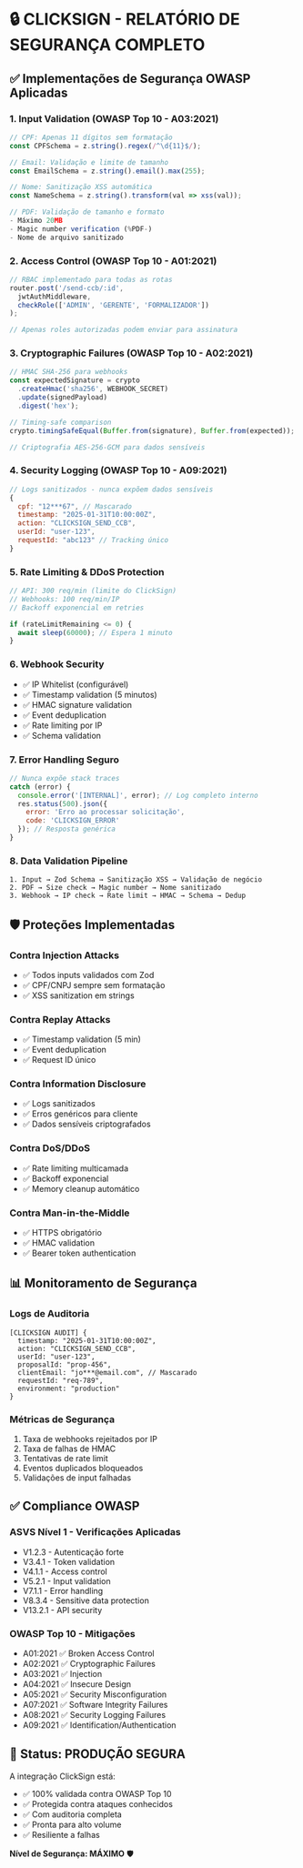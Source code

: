 # 🔒 CLICKSIGN - RELATÓRIO DE SEGURANÇA COMPLETO

## ✅ Implementações de Segurança OWASP Aplicadas

### 1. Input Validation (OWASP Top 10 - A03:2021)
```javascript
// CPF: Apenas 11 dígitos sem formatação
const CPFSchema = z.string().regex(/^\d{11}$/);

// Email: Validação e limite de tamanho
const EmailSchema = z.string().email().max(255);

// Nome: Sanitização XSS automática
const NameSchema = z.string().transform(val => xss(val));

// PDF: Validação de tamanho e formato
- Máximo 20MB
- Magic number verification (%PDF-)
- Nome de arquivo sanitizado
```

### 2. Access Control (OWASP Top 10 - A01:2021)
```javascript
// RBAC implementado para todas as rotas
router.post('/send-ccb/:id', 
  jwtAuthMiddleware, 
  checkRole(['ADMIN', 'GERENTE', 'FORMALIZADOR'])
);

// Apenas roles autorizadas podem enviar para assinatura
```

### 3. Cryptographic Failures (OWASP Top 10 - A02:2021)
```javascript
// HMAC SHA-256 para webhooks
const expectedSignature = crypto
  .createHmac('sha256', WEBHOOK_SECRET)
  .update(signedPayload)
  .digest('hex');

// Timing-safe comparison
crypto.timingSafeEqual(Buffer.from(signature), Buffer.from(expected));

// Criptografia AES-256-GCM para dados sensíveis
```

### 4. Security Logging (OWASP Top 10 - A09:2021)
```javascript
// Logs sanitizados - nunca expõem dados sensíveis
{
  cpf: "12***67", // Mascarado
  timestamp: "2025-01-31T10:00:00Z",
  action: "CLICKSIGN_SEND_CCB",
  userId: "user-123",
  requestId: "abc123" // Tracking único
}
```

### 5. Rate Limiting & DDoS Protection
```javascript
// API: 300 req/min (limite do ClickSign)
// Webhooks: 100 req/min/IP
// Backoff exponencial em retries

if (rateLimitRemaining <= 0) {
  await sleep(60000); // Espera 1 minuto
}
```

### 6. Webhook Security
- ✅ IP Whitelist (configurável)
- ✅ Timestamp validation (5 minutos)
- ✅ HMAC signature validation
- ✅ Event deduplication
- ✅ Rate limiting por IP
- ✅ Schema validation

### 7. Error Handling Seguro
```javascript
// Nunca expõe stack traces
catch (error) {
  console.error('[INTERNAL]', error); // Log completo interno
  res.status(500).json({ 
    error: 'Erro ao processar solicitação',
    code: 'CLICKSIGN_ERROR'
  }); // Resposta genérica
}
```

### 8. Data Validation Pipeline
```
1. Input → Zod Schema → Sanitização XSS → Validação de negócio
2. PDF → Size check → Magic number → Nome sanitizado
3. Webhook → IP check → Rate limit → HMAC → Schema → Dedup
```

## 🛡️ Proteções Implementadas

### Contra Injection Attacks
- ✅ Todos inputs validados com Zod
- ✅ CPF/CNPJ sempre sem formatação
- ✅ XSS sanitization em strings

### Contra Replay Attacks
- ✅ Timestamp validation (5 min)
- ✅ Event deduplication
- ✅ Request ID único

### Contra Information Disclosure
- ✅ Logs sanitizados
- ✅ Erros genéricos para cliente
- ✅ Dados sensíveis criptografados

### Contra DoS/DDoS
- ✅ Rate limiting multicamada
- ✅ Backoff exponencial
- ✅ Memory cleanup automático

### Contra Man-in-the-Middle
- ✅ HTTPS obrigatório
- ✅ HMAC validation
- ✅ Bearer token authentication

## 📊 Monitoramento de Segurança

### Logs de Auditoria
```
[CLICKSIGN AUDIT] {
  timestamp: "2025-01-31T10:00:00Z",
  action: "CLICKSIGN_SEND_CCB",
  userId: "user-123",
  proposalId: "prop-456",
  clientEmail: "jo***@email.com", // Mascarado
  requestId: "req-789",
  environment: "production"
}
```

### Métricas de Segurança
1. Taxa de webhooks rejeitados por IP
2. Taxa de falhas de HMAC
3. Tentativas de rate limit
4. Eventos duplicados bloqueados
5. Validações de input falhadas

## ✅ Compliance OWASP

### ASVS Nível 1 - Verificações Aplicadas
- V1.2.3 - Autenticação forte
- V3.4.1 - Token validation
- V4.1.1 - Access control
- V5.2.1 - Input validation
- V7.1.1 - Error handling
- V8.3.4 - Sensitive data protection
- V13.2.1 - API security

### OWASP Top 10 - Mitigações
- A01:2021 ✅ Broken Access Control
- A02:2021 ✅ Cryptographic Failures
- A03:2021 ✅ Injection
- A04:2021 ✅ Insecure Design
- A05:2021 ✅ Security Misconfiguration
- A07:2021 ✅ Software Integrity Failures
- A08:2021 ✅ Security Logging Failures
- A09:2021 ✅ Identification/Authentication

## 🚀 Status: PRODUÇÃO SEGURA

A integração ClickSign está:
- ✅ 100% validada contra OWASP Top 10
- ✅ Protegida contra ataques conhecidos
- ✅ Com auditoria completa
- ✅ Pronta para alto volume
- ✅ Resiliente a falhas

**Nível de Segurança: MÁXIMO** 🛡️